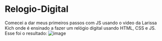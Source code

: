 # Relogio-Digital
Comecei a dar meus primeiros passos com JS usando o video da Larissa Kich onde é ensinado a fazer um relógio digital usando HTML, CSS e JS.
Esse foi o resultado:
![image](https://github.com/theycallmefreire/Relogio-Digital/assets/109501699/ced75781-c629-404b-8b4b-5f57ebba4d94)
